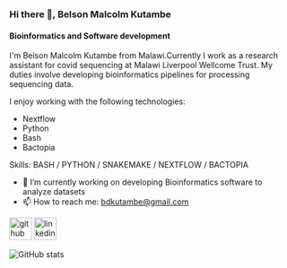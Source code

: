 ### Hi there 👋, Belson Malcolm Kutambe
#### Bioinformatics and Software development
I'm Belson Malcolm Kutambe from Malawi.Currently I work as a research assistant for covid sequencing at Malawi Liverpool Wellcome Trust.
My duties involve developing bioinformatics pipelines for processing sequencing data.

I enjoy working with the following technologies:
- Nextflow
- Python
- Bash
- Bactopia


Skills: BASH / PYTHON / SNAKEMAKE / NEXTFLOW / BACTOPIA

- 🔭 I’m currently working on developing Bioinformatics software to analyze datasets
- 📫 How to reach me: bdkutambe@gmail.com 


[<img src='https://cdn.jsdelivr.net/npm/simple-icons@3.0.1/icons/github.svg' alt='github' height='40'>](https://github.com/MalcolmorianVII)  [<img src='https://cdn.jsdelivr.net/npm/simple-icons@3.0.1/icons/linkedin.svg' alt='linkedin' height='40'>](https://www.linkedin.com/in/belson-malcolm-kutambe-a53a6894/)  

![GitHub stats](https://github-readme-stats.vercel.app/api?username=MalcolmorianVII&show_icons=true)  


